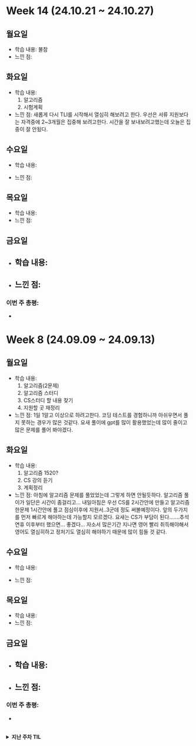 # Week 14 (24.10.21 ~ 24.10.27)

## 월요일

- 학습 내용:
  불참
- 느낀 점:

## 화요일

- 학습 내용:
  1. 알고리즘
  2. 시험계획
- 느낀 점: 새롭게 다시 TLI를 시작해서 열심히 해보려고 한다. 우선은 서류 지원보다는 자격증에 2~3개월은 집중해 보려고한다.
  시간을 잘 보내보려고했는데 오늘은 집중이 잘 안됬다.

## 수요일

- 학습 내용:

- 느낀 점:

## 목요일

- 학습 내용:
- 느낀 점:

## 금요일

- ## 학습 내용:
- ## 느낀 점:

### 이번 주 총평:

-

# Week 8 (24.09.09 ~ 24.09.13)

## 월요일

- 학습 내용:
  1. 알고리즘(2문제)
  2. 알고리즘 스터디
  3. CS스터디 할 내용 찾기
  4. 지원할 곳 재정리
- 느낀 점:
  1일 1알고 이상으로 하려고한다. 코딩 테스트를 경험하니까 아쉬우면서 풀지 못하는 경우가 많은 것같다. 요새 풀이에 gpt를 많이 활용했었는데 많이 줄이고 많은 문제를 풀어 봐야겠다.

## 화요일

- 학습 내용:
  1. 알고리즘 1520?
  2. CS 강의 듣기
  3. 계획정리
- 느낀 점:
  아침에 알고리즘 문제를 풀었었는데 그렇게 하면 안될듯하다. 알고리즘 풀이가 일단은 시간이 좀걸리고...
  내일아침은 우선 CS를 2시간안에 만들고 알고리즘 한문제 1시간안에 풀고 점심이후에 지원서..3군데 정도 써볼예정이다.
  앞의 두가지를 먼저 빠르게 해야하는데 가능할지 모르겠다.
  요새는 CS가 부담이 된다.......추석연휴 이후부터 했으면... 좋겠다...
  자소서 많은기간 지나면 영어 빨리 취득해야해서 영어도 열심히하고 정처기도 열심히 해야하기 때문에 많이 힘들 것 같다.

## 수요일

- 학습 내용:

- 느낀 점:

## 목요일

- 학습 내용:
- 느낀 점:

## 금요일

- ## 학습 내용:
- ## 느낀 점:

### 이번 주 총평:

-

<br>
<details markdown="1">
  <summary><b>지난 주차 TIL</b></summary>

# Week 7 (24.08.26 ~ 24.09.01)

## 월요일

- 학습 내용:
  1. 알고리즘
  2. 알고리즘 스터디
- 느낀 점:
  알고리즘 스터디 이후로 풀어져서 많은 것을 하지못했다.

## 화요일

- 학습 내용:
  1. 알고리즘 16197
  2. 알고리즘 16234(풀다 말았음)
  3. 지원회사 정리
- 느낀 점:
  요새 집중력이 좋지 못하다. 처음 아침에 계획을 많이 짜지 않아서 인지 알고리즘을 풀고나면 이거할까 저거할까 고민만 하게되다가 하지 못하게 되는 경우가 많았다.
  내일부터는 조금더 일찍일어나고 계획을 다시좀 잘 짜서 실행해야겠다.

## 수요일

- 학습 내용:
  1. 알고리즘 16234(인구 이동) 각 국가별 인구이동을 연합이라고하는데 몇번의 연합을 할 수 있는지 구하는 문제 였고
     bfs와 델타를 이용해서 이동할 수 있는 연합의 범위를 구하였고 몇번이나 가능할지 구하기 위해서 재귀를 사용하였다.
     그 과정에서 인덱스오류나 재귀의 범위 초과(for문을 사용하면서 bfs를 하면서 재귀까지 하였다.), 범위설정의 오류, visited사용위치의 오류등을 격었다.
     재귀와 탐색을 같이할 경우에는 내가 원하는 범위만큼 탐색을 하고있는지에대한 오류가 자주 발생하는것 같다.
  2. CS스터디 준비(무엇으로 할까) ->
     네트워크를 저번주에 발표했는데 완벽한 과정에 대해서 발표한건 아니라 이어서 공부하였으나 학습량이 많아 다음주까지 정리해서 네트워크의 전체적인 과정이나
     특정 과정에대해서 발표를 준비해 볼까 생각중이다. 혹은 면접에 자주나오는 요소를 중심으로 준비할까도 생각중이다.
  3. CS스터디 7시 30분 시작 ->
     소수의 인원으로 진행하였는데 부담도없고 질문이나 대화를 많이하고 서로 찾아보기도 하면서 진해해서 좋았다.
     너무 많은것보단
- 느낀 점: 학습내용에 포함

## 목요일

- 학습 내용: 0. 병원 및 서류 제출 9 ~ 3
  1. sorfteer hast 5시 부터 8시까지
- 느낀 점:
  2개의 문제였고
  지피티가 말하기로는
  첫번째는 이분탐색과 그리디 알고리즘이었고
  두번째는 브루트포스 이었다.
  나느 첫번째문제를 그리디만을 사용해서 최적해를 구하려고했지만 실패했고
  두번째문제는 브루트포스의 완전탐색이아니라 dp로 풀어볼까하다가 브루트포스와 bfs를 섞어서 풀어보았는데 답이 나오진 않았다.
  문제를 더많이 풀어봤었더라면 충분히 풀 수 있을만한 문제였던것 같으며
  내가 알고리즘에 소홀히하고있다고 생각이 들게 되는 하루였다.

## 금요일

- ## 학습 내용:
  1. 알고리즘
- ## 느낀 점:
  조금 쳐져서 많은걸 하지 못했다.

### 이번 주 총평:

## 전체적으로 한주가 쳐지는 기분이 있다. 아무래도 취준에 대한스트레스인데 잘조절해 봐야겠다.

# Week 6 (24.08.26 ~ 24.09.01)

## 월요일

- 학습 내용: 어깨 근육 파열 및 인대 부상 견골(?) 외부에 의한 감염 및 신경통증 으로 인해 불참
- 느낀 점: 어깨 근육 파열 및 인대 부상 견골(?) 외부에 의한 감염 및 신경통증 으로 인해 불참

## 화요일

- 학습 내용: 어깨 근육 파열 및 인대 부상 견골(?) 외부에 의한 감염 및 신경통증 으로 인해 불참
- 느낀 점: 어깨 근육 파열 및 인대 부상 견골(?) 외부에 의한 감염 및 신경통증 으로 인해 불참

## 수요일

- 학습 내용:
  CS강의 듣기 네트워크
- 느낀 점: 몸이 많이 낫질않아서 많은걸 하지못했다.

## 목요일

- 학습 내용:
  1. CS내용 정리 및 네트워크 강의 듣기(트래픽까지완료)
  2. 우리은행 지원
  3. CS스터디
- 느낀 점: 한동안 몸이 아팠기 때문에 못했던것들이 양이 많아서 다양하게 공부하지는 못했으나 / 치료를 많이 했기때문에 의자에 앉거나 팔을사용해도 신경통이 올라오지 않기 때문에 스터디에 계속 임하려고한다. 알고리즘을 한동안 놓았고 영어도 못했기 때문에 점차적으로 해야하고 CS스터디를 오늘 진행해 보았는데 알아도 설명하지 못하는 부분이 많았다. 금요일 저녁부터 알바를 하기때문에 내일은 또 시간이 많이 없을것 같다. 아침에는 병원에서 치료를 받아야하고 점심이후부터 스터디를 한다면 많은건 못하지만 그래도 할 수 있음에 감사하다.
  이번에 아프고 느낀것은 실비 보험에 들어야하고 몸이 예전같지않다. 살아있음에 기뻐하고...다치지말자 의료대란이라 병원가기가 쉽지않다.

## 금요일

- ## 학습 내용:
  1. 알고리즘 1문제
- ## 느낀 점:
  알바 시간때문에 많이 공부하지는 못했음 알바시간에서 공부하는 시간을 가지려했으나 책상과 의자가 매우 안좋을것으로 되어있어서 그런지 팔에 무리가 와서 앞으로 알바에서는 간단한 작업만 할 예정

### 이번 주 총평:

- 간만에 건강이 괜찮아져서 많은것을 해볼 수 있을까 했지만 신경쓰이는 것이 있어서 불편하기도 했으나 머라도 할 수 있게 되서 기분은 좋았다.

# Week 5 (24.08.19 ~ 24.08.23)

## 월요일

- 학습 내용:
  1. 알고리즘 11780 / 17779 게리멘더링문제와 플로이드 워셜 알고리즘문제
  2. 알고리즘 스터디
  3. 오픽챕터 한개 및 강의
- 느낀 점: 몸이 불편한관계로 오랜만에 스터디를 하였는데 너무 급하게 따라가려고하지말고 차근차근 다시 해나가려고 한다.
  오픽의 경우에는 나마의 스크립트도 만들어보고 chat gpt를 이용하여 회화연습을 해보려고 계획중이다.
  채용공고가 많이 올라오고 있으므로 이번부터는 채용에 도전해 보려고 한다. 하루에 30분이상이라도 채용공고를 확인하고 지원자격을 확인해보고
  준비해서 지원하겠다.
  포트폴리오같은경우는 정리가 잘 안돼있다.

## 화요일

- 학습 내용:
  1. 알고리즘
  2. CS
  3. 영어

앞으로 해야할일은

1. 정보처리기사 실기 준비
2. 자소서에 나의 역량을 쓰기가 부족한 느낌이다. 포트폴리오 작성을 좀더해보자
3. 자소서나 포트폴리오 작성할 것이 부족하기 때문에 개인 프로젝트 할 것을 생각해보자.
4. 개인적으로 알고링즘별로 문제풀어보기

- 느낀 점:
  할게 많은데 몸이 빨리나았으면 좋겠다.

## 수요일

- 학습 내용: 어깨 근육 파열 및 인대 부상 견골(?) 외부에 의한 감염 및 신경통증 으로 인해 불참
- 느낀 점: 어깨 근육 파열 및 인대 부상 견골(?) 외부에 의한 감염 및 신경통증 으로 인해 불참

## 목요일

- 학습 내용: 어깨 근육 파열 및 인대 부상 견골(?) 외부에 의한 감염 및 신경통증 으로 인해 불참
- 느낀 점: 어깨 근육 파열 및 인대 부상 견골(?) 외부에 의한 감염 및 신경통증 으로 인해 불참

## 금요일

- 학습 내용: 어깨 근육 파열 및 인대 부상 견골(?) 외부에 의한 감염 및 신경통증 으로 인해 불참
- 느낀 점: 어깨 근육 파열 및 인대 부상 견골(?) 외부에 의한 감염 및 신경통증 으로 인해 불참

---

# Week 4 (24.08.12 ~ 24.08.16)

> 한 주 총평: 어깨 근육 파열 및 인대 부상 견골(?) 외부에 의한 감염 및 신경통증 으로 인해 불참

# Week 3 (24.08.05 ~ 24.08.09)

## 월요일

- 학습 내용:

1. 알고리즘 백준 1068 재시도(약간 수정)
2. 알고리즘 스터디
3. 독후감? 작성
4. CS스터디 준비
5. 오픽 1챕터 하기

- 느낀 점:
  알고리즘의 경우 1068이 다른 사람들과 많이 달랐다. 일단은 내가쓴 코드가 다른사람에 비해서 "비효율적이다"라고 생각이 들만큼 코드가 굉장히 길었다.
  나름 풀면서 꼭 필요한 부분이다 라고 생각하면서 풀었지만 너무 길었다. 알고리즘은 경험이 중요하다고 생각하기 때문에 더 많이 경험하는 방향으로 진행하면 될것이라고 생각한다.
  독서를 시작한것은 글을 쓰거나 아니면 생각하는 방법에 부족함을 느끼기 때문이었는데 생각 외로 책이 주는 교휸이 마음이나 생각에 많이 와닿는듯하다. 또한 실용적이기도 하다.
  스토리라는 키워드가 존재했는데 앞으로 자소서같은것을 쓸때는 어떤 스토리가 기업이 원할까 어떻게 관심을 이끌수 있을까 생각할 듯 하다.
  CS는 이번에 방식이 바뀌었다. 이번에는 디자인패턴쪽을 재차 하게 되었는데 방식이 바뀌었기 때문에 디자인 패턴에 대한 나의 생각과 구현, 그리고 좀더 깊게 알아보고자 했다.
  하지만 우선 생각이라는 어떤식으로 적어나가야할지 어려웠고 처음인 방식이다보니 어떤식으로 진행해야할지 어려움이 있다. 차근차근 해내야 겠다.
  오픽또한 아직까지 어려움이 있다. 강의나 스크립트나 책이나 늘고 있다는 생각이 들지 않는다. 방법에 대해서 다시 생각해 보겠다..

## 화요일

- 학습 내용: 어깨 근육 파열 및 인대 부상 견골(?) 외부에 의한 감염 및 신경통증 으로 인해 불참
- 느낀 점:

## 수요일

- 학습 내용: 어깨 근육 파열 및 인대 부상 견골(?) 외부에 의한 감염 및 신경통증 으로 인해 불참
- 느낀 점:

## 목요일

- 학습 내용: 어깨 근육 파열 및 인대 부상 견골(?) 외부에 의한 감염 및 신경통증 으로 인해 불참
- 느낀 점:

## 금요일

- 학습 내용: 어깨 근육 파열 및 인대 부상 견골(?) 외부에 의한 감염 및 신경통증 으로 인해 불참
- 느낀 점:

---

> 한 주 총평: 어깨 근육 파열 및 인대 부상 견골(?) 외부에 의한 감염 및 신경통증 으로 인해 불참

# Week 2 (24.07.29 ~ 24.08.02)

## 월요일

- 학습 내용:
  1. 알고리즘 백준 2611(시간초과)위상정렬 -> 미해결
  2. 알고리즘 스터디
  3. 독서토론 준비
- 느낀 점: DP쪽에 좀 약한듯하다 머리속에 그림이 그려지지 않았다. 금일은 병원을 다녀와서 오전시간이 없었고 오후에 스터디를 했으며 이후에는
  독서토론을 준비해야하기때문에(미리 준비를 못함) 많은 것을 하지는 못해서 아쉬운 날이다.

## 화요일

- 학습 내용:

  1. 알고리즘 백준 1개 3273(투포인터)
  2. 독서내용 생각 및 정리(일부)
  3. CS스터디 준비(메모리/ 스레드와 멀티프로세싱) 면접을위한CS전공 지식노트
  4. CS스터디외 딥한 CS 공부/ 나혼자 공부하는 운영체제 (일부)
     <img src="etc/2024-07-30.png" alt="독서 내용정리 일부" width="500">

- 느낀 점:
  1. 투포인터에 대해서 이전에 한번했을때 참여하지 못했었기 때문에 처음 접하였는데 코드를 확인하지않고 알고리즘이 작동하는 방식에 대해서 먼저 이해해보려고 했기 때문에 수월하게 풀었다. 다음에도 이런식으로 진행하려고한다. 강의를 시청하는 방식이었다.
  2. CS스터디를 준비하기 위해서 스레드와 멀티프로세싱 파트쪽을 읽어보았다. 이전에 앞쪽에서 공부했던 내용들이 점차적으로 생각이 안나는 경우가 많았기 때문에 헷갈리는 단어가 나오면 검색하면서 진행하였는데 시간이 오래 걸렸다. 하지만 모든 내용을 탄탄하게 아는것이 중요하다고 생각하기 때문에 계속이런식으로 진행하려고한다. 또한 조금더 심화학습을 위해 다음책을 구매하였기 때문에 내일은 그것을 살펴볼 예정이다.
  3. 이번에 읽은 책은 SAME AS EVER이라는 책이고 내가 고른 책이다. 최근에 읽은 책이 얼마 되지는 않지만 추천한다.

## 수요일

- 학습 내용:

1.  알고리즘 백준 1개 110066(dp 와 prefix)
2.  CS스터디 준비 (메모리/ 스레드와 멀티프로세싱) 나혼자 공부하는 운영체제 / CS노션정리

- 느낀 점:
  우선 누적합 구간합에 대해서는 이해했고 dp도 사실 같은 비슷한 맥락이라고 생각하고 있다. 하지만 본문제에 적용하는 방법에 대해서 생각하지 못하였고, 블로그와 지피티를 참고하였다. 그럼에도 그 논리가 이해되지 않았기 때문에 다시한번 살펴보려고한다. 또한 python으로 실행시 시간초과가 발생하였기 때문에 pypy3로 제출하였는데 pypy는 python의 시간이 오래걸리는 단점을 보완하기 위해여 JIT컴파일이라는 것을 도입한 것이라고한다. 쉬게말해 인터프리터를 하면서 자주쓰는 코드를 캐시에 저장하여 사용한다고 하는데 정확하지는 않다. 한번 다시 원리를 이해할 필요가 있다.
  CS스터는 무난하게 진행하였다.

## 목요일

- 학습 내용:

1. CS스터디 준비
2. CS스터디
3. 오픽 강의듣기

- 느낀 점: 목요일정도에 오면 약간 지치는 면이 있다.

## 금요일

- 학습 내용: 어꺠 충돌 증후군과 몸살로인해 참여했으나 제대로 하지 못했다.
- 느낀 점: 몸관리도 잘해야겠다는 생각이 들었고 다음주부터는 재활운동으로 운동을 다시 시작해 보려고한다.

---

> 한 주 총평:
> 계획에 문제가 있는것인가 일주일 목표를 지정하는것이 좋은것인가 생각해보았다. 생각보다 열심히 하지않은듯했고 다음주는 꼭 열심히 이보다 더 열심히 할 수는 없겠다.에 도달하고 싶다.

# Week 1 (24.07.22 ~ 24.07.26)

## 월요일

- 학습 내용:
  1. 금일 스케줄 정리
  2. 알고리즘 스터디 문제 중 1문제 디버깅
  3. cs스터디(면접을 위한 cs 전공지식노트) 읽기
  4. 알고리즘 스터디
  5. 오픽 챕터1
  6. 알고리즘 한문제 풀기 (문제 미정)
  7. 자기전에 책읽기(Same as Ever)
- 느낀 점:
  아침을 조금 일찍시작하는게 보람차게 느껴졌고
  CS의 경우 공룡책을 살지 나혼공을 살지 아직 정하지 못했기 때문에 정해서 구매하고 내일이나 내일모레 한번 읽어보려고한다.
  오픽의경우 아직 감을 못잡겠다. 책에서는 스크립트를 외우지 말고 하라고 하는데 어느정도까지 가능할지 실제로 해본적이 없어서 아직은 잘 모르겠다.
  책을 3권정도 구비해놨기 때문에 빠르게 해가려고 생각중이고... 시험은 한권부터 끝내고 시작하려고한다. 10일정도 예정이다.
  알고리즘의 경우는 많이 풀어보는게 중요하다고 생각이 들고 반복적으로 푸는것도 중요할 것이라고 생각하기 때문에 쉬운문제라도 하루에 하나씩 풀어보려고한다.

## 화요일

- 학습 내용:
  1. 금일 스케줄 정리
  2. 알고리즘 스터디문제 풀기(실패 2611)
  3. 오픽 2챕터
  4. CS정리 노션
- 느낀 점:
  알고리즘이 생각보다 여려워서 1일1알고를 실패했다. 실버나 브론즈로 대체할 예정이긴하나 아쉬웠다.
  오픽이 생각보다 어렵게 느껴진다. 문장을 길게 말할수 있을지 걱정이된다.
  CS정리가 생각보다 어렵다. 책에 내용이 부실해서 그런듯하다. 다른방법이 절실히다.

## 수요일

- 학습 내용:
  1. 알고리즘 스터디 문제 풀기
  2. CS 정리
- 느낀 점: 알고리즘이 생각보다 부실하다고 생각된다.

## 목요일

- 학습 내용:
  1. 알고리즘 스터디 문제 풀기
  2. CS 정리
- 느낀 점: 스터디문제를 차근차근 해내어 미리 풀어 내어 잘했다고 생각이 들고 컴퓨팅 사고에 cs가 도움이 되는것 같다.

## 금요일

- 학습 내용:
  1. 알고리즘 스터디 문제 풀기
  2. CS 정리
- 느낀 점: 지각 1회를 달성하였다 앞으로 늦지 않을 예정이다.

---

> 한 주 총평: 성실하게 이행하지 못한듯하여 다음오는주에는 성실히 임할 예정이다.

</details>

